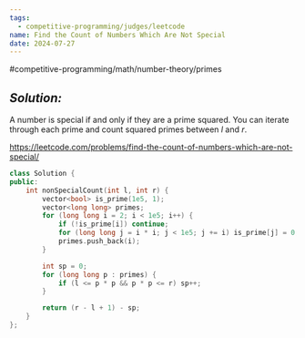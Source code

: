 ```yaml
---
tags:
  - competitive-programming/judges/leetcode
name: Find the Count of Numbers Which Are Not Special
date: 2024-07-27
---
```

#competitive-programming/math/number-theory/primes 
## _Solution:_
A number is special if and only if they are a prime squared. You can iterate through each prime and count squared primes between $l$ and $r$.

https://leetcode.com/problems/find-the-count-of-numbers-which-are-not-special/
```cpp
class Solution {
public:
    int nonSpecialCount(int l, int r) {
        vector<bool> is_prime(1e5, 1);
        vector<long long> primes;
        for (long long i = 2; i < 1e5; i++) {
            if (!is_prime[i]) continue;
            for (long long j = i * i; j < 1e5; j += i) is_prime[j] = 0;
            primes.push_back(i);
        }

        int sp = 0;
        for (long long p : primes) {
            if (l <= p * p && p * p <= r) sp++;
        }

        return (r - l + 1) - sp;
    }
};
```